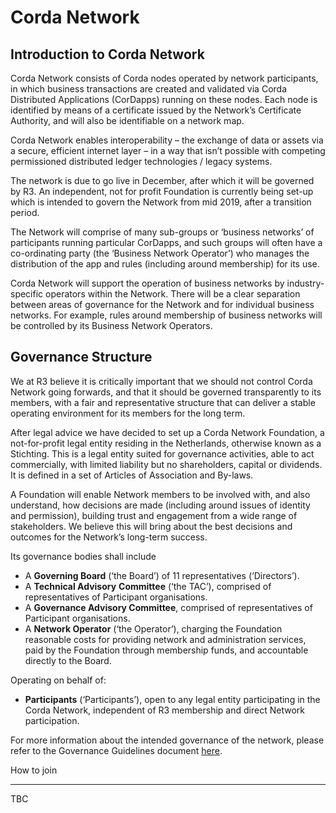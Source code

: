Corda Network
==============

Introduction to Corda Network
-----------------------------

Corda Network consists of Corda nodes operated by network participants, in which business transactions are created and validated via Corda Distributed Applications (CorDapps) running on these nodes. Each node is identified by means of a certificate issued by the Network’s Certificate Authority, and will also be identifiable on a network map. 

Corda Network enables interoperability – the exchange of data or assets via a secure, efficient internet layer – in a way that isn’t possible with competing permissioned distributed ledger technologies / legacy systems.

The network is due to go live in December, after which it will be governed by R3. An independent, not for profit Foundation is currently being set-up which is intended to govern the Network from mid 2019, after a transition period.

The Network will comprise of many sub-groups or ‘business networks’ of participants running particular CorDapps, and such groups will often have a co-ordinating party (the ‘Business Network Operator’) who manages the distribution of the app and rules (including around membership) for its use. 

Corda Network will support the operation of business networks by industry-specific operators within the Network. There will be a clear separation between areas of governance for the Network and for individual business networks. For example, rules around membership of business networks will be controlled by its Business Network Operators.


Governance Structure
--------------------

We at R3 believe it is critically important that we should not control Corda Network going forwards, and that it should be governed transparently to its members, with a fair and representative structure that can deliver a stable operating environment for its members for the long term.

After legal advice we have decided to set up a Corda Network Foundation, a not-for-profit legal entity residing in the Netherlands, otherwise known as a Stichting. This is a legal entity suited for governance activities, able to act commercially, with limited liability but no shareholders, capital or dividends. It is defined in a set of Articles of Association and By-laws.

A Foundation will enable Network members to be involved with, and also understand, how decisions are made (including around issues of identity and permission), building trust and engagement from a wide range of stakeholders. We believe this will bring about the best decisions and outcomes for the Network’s long-term success. 

Its governance bodies shall include

* A **Governing Board** (‘the Board’) of 11 representatives (‘Directors’). 
* A **Technical Advisory** **Committee** (‘the TAC’), comprised of representatives of Participant organisations. 
* A **Governance Advisory Committee**, comprised of representatives of Participant organisations. 
* A **Network Operator** (‘the Operator’), charging the Foundation reasonable costs for providing network and administration services, paid by the Foundation through membership funds, and accountable directly to the Board.

Operating on behalf of:
* **Participants** (‘Participants’), open to any legal entity participating in the Corda Network, independent 
of R3 membership and direct Network participation.

For more information about the intended governance of the network, please refer to the Governance Guidelines document [here](https://groups.io/g/corda-network/message/96).



How to join 

-----------------------

TBC

